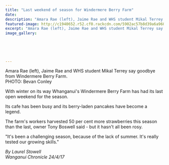 ```yaml
---
title: "Last weekend of season for Windermere Berry Farm"
date: 
description: "Amara Rae (left), Jaime Rae and WHS student Mikal Terrey say goodbye from Windermere Berry Farm..."
featured-image: http://c1940652.r52.cf0.rackcdn.com/5902ac57b8d39a6a96000318/windermere-gardens-mikal-terrey.jpg
excerpt: "Amara Rae (left), Jaime Rae and WHS student Mikal Terrey say goodbye from Windermere Berry Farm."
image_gallery:
    
    
    
    
    
---
```


<p><span>Amara Rae (left), Jaime Rae and WHS student Mikal Terrey say goodbye from Windermere Berry Farm. <br />PHOTO: Bevan Conley</span></p>
<p>With winter on its way Whanganui's Windermere Berry Farm has had its last open weekend for the season.</p>
<p>Its cafe has been busy and its berry-laden pancakes have become a legend.</p>
<p>The farm's workers harvested 50 per cent more strawberries this season than the last, owner Tony Boswell said - but it hasn't all been rosy.</p>
<p>"It's been a challenging season, because of the lack of summer. It's really tested our growing skills."</p>
<p class="clear syndicator"><em>By Laurel Stowell</em><br /><em>Wanganui Chronicle 24/4/17&nbsp;</em></p>

